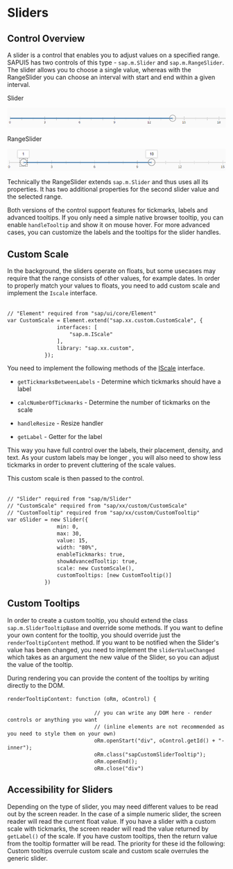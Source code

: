 <!-- loio84ec82e7498345ccbfcd754d4578313b -->

# Sliders



<a name="loio84ec82e7498345ccbfcd754d4578313b__section_dnk_kqr_pdb"/>

## Control Overview

A slider is a control that enables you to adjust values on a specified range. SAPUI5 has two controls of this type - `sap.m.Slider` and `sap.m.RangeSlider`. The slider allows you to choose a single value, whereas with the RangeSlider you can choose an interval with start and end within a given interval.

   
  
<a name="loio84ec82e7498345ccbfcd754d4578313b__fig_z5n_rkx_pdb"/>Slider

 ![](images/Slider_18fb5f8.png "Slider") 

   
  
<a name="loio84ec82e7498345ccbfcd754d4578313b__fig_tbk_skx_pdb"/>RangeSlider

 ![](images/RangeSlider_923cc5e.png "RangeSlider") 

Technically the RangeSlider extends `sap.m.Slider` and thus uses all its properties. It has two additional properties for the second slider value and the selected range.

Both versions of the control support features for tickmarks, labels and advanced tooltips. If you only need a simple native browser tooltip, you can enable `handleTooltip` and show it on mouse hover. For more advanced cases, you can customize the labels and the tooltips for the slider handles.



<a name="loio84ec82e7498345ccbfcd754d4578313b__section_ggb_lqr_pdb"/>

## Custom Scale

In the background, the sliders operate on floats, but some usecases may require that the range consists of other values, for example dates. In order to properly match your values to floats, you need to add custom scale and implement the `Iscale` interface.

```

// "Element" required from "sap/ui/core/Element"
var CustomScale = Element.extend("sap.xx.custom.CustomScale", {
				interfaces: [
					"sap.m.IScale"
				],
				library: "sap.xx.custom",
			});
```

You need to implement the following methods of the [IScale](https://ui5.sap.com/#/api/sap.m.IScale) interface.

-   `getTickmarksBetweenLabels` - Determine which tickmarks should have a label

-   `calcNumberOfTickmarks` - Determine the number of tickmarks on the scale

-   `handleResize` - Resize handler

-   `getLabel` - Getter for the label


This way you have full control over the labels, their placement, density, and text. As your custom labels may be longer , you will also need to show less tickmarks in order to prevent cluttering of the scale values.

This custom scale is then passed to the control.

```

// "Slider" required from "sap/m/Slider"
// "CustomScale" required from "sap/xx/custom/CustomScale"
// "CustomTooltip" required from "sap/xx/custom/CustomTooltip"
var oSlider = new Slider({
				min: 0,
				max: 30,
				value: 15,
				width: "80%",
				enableTickmarks: true,
				showAdvancedTooltip: true,
				scale: new CustomScale(),
				customTooltips: [new CustomTooltip()]
			})
```



<a name="loio84ec82e7498345ccbfcd754d4578313b__section_i4c_4qr_pdb"/>

## Custom Tooltips

In order to create a custom tooltip, you should extend the class `sap.m.SliderTooltipBase` and override some methods. If you want to define your own content for the tooltip, you should override just the `renderTooltipContent` method. If you want to be notified when the Slider's value has been changed, you need to implement the `sliderValueChanged` which takes as an argument the new value of the Slider, so you can adjust the value of the tooltip.

During rendering you can provide the content of the tooltips by writing directly to the DOM.

```
renderTooltipContent: function (oRm, oControl) {

							// you can write any DOM here - render controls or anything you want
							// (inline elements are not recommended as you need to style them on your own)
							oRm.openStart("div", oControl.getId() + "-inner");
							oRm.class("sapCustomSliderTooltip");
							oRm.openEnd();
							oRm.close("div")
```



<a name="loio84ec82e7498345ccbfcd754d4578313b__section_l3d_vkp_tdb"/>

## Accessibility for Sliders

Depending on the type of slider, you may need different values to be read out by the screen reader. In the case of a simple numeric slider, the screen reader will read the current float value. If you have a slider with a custom scale with tickmarks, the screen reader will read the value returned by `getLabel()` of the scale. If you have custom tooltips, then the return value from the tooltip formatter will be read. The priority for these id the following: Custom tooltips overrule custom scale and custom scale overrules the generic slider.

